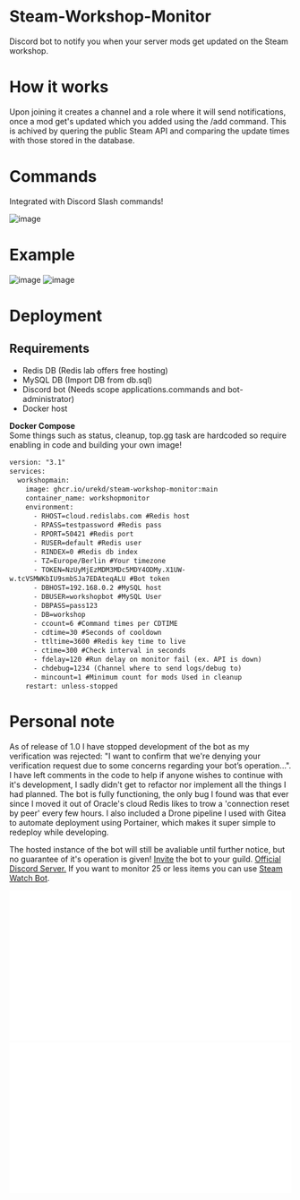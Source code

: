 # Steam-Workshop-Monitor
Discord bot to notify you when your server mods get updated on the Steam workshop. 

# How it works

Upon joining it creates a channel and a role where it will send notifications, once a mod get's updated which you added using the /add command. This is achived by quering the public Steam API and comparing the update times with those stored in the database.

# Commands

Integrated with Discord Slash commands!

![image](https://user-images.githubusercontent.com/38784343/184500803-914e80fb-cb85-404c-99da-ce04cbbb4fa7.png)

# Example

![image](https://user-images.githubusercontent.com/38784343/184500866-1cb62599-5a17-4a5c-83ca-0e26f720acda.png)
![image](https://user-images.githubusercontent.com/38784343/184500884-5df21822-885e-4ab2-87e1-482a8718cacd.png)


# Deployment

## Requirements

- Redis DB (Redis lab offers free hosting)
- MySQL DB (Import DB from db.sql)
- Discord bot (Needs scope applications.commands and bot-administrator)
- Docker host

**Docker Compose**<br>
Some things such as status, cleanup, top.gg task are hardcoded so require enabling in code and building your own image!

```docker
version: "3.1"
services:
  workshopmain:
    image: ghcr.io/urekd/steam-workshop-monitor:main	
    container_name: workshopmonitor
    environment:
      - RHOST=cloud.redislabs.com #Redis host
      - RPASS=testpassword #Redis pass
      - RPORT=50421 #Redis port
      - RUSER=default #Redis user
      - RINDEX=0 #Redis db index
      - TZ=Europe/Berlin #Your timezone
      - TOKEN=NzUyMjEzMDM3MDc5MDY4ODMy.X1UW-w.tcVSMWKbIU9smbSJa7EDAteqALU #Bot token
      - DBHOST=192.168.0.2 #MySQL host
      - DBUSER=workshopbot #MySQL User
      - DBPASS=pass123
      - DB=workshop
      - ccount=6 #Command times per CDTIME
      - cdtime=30 #Seconds of cooldown
      - ttltime=3600 #Redis key time to live
      - ctime=300 #Check interval in seconds
      - fdelay=120 #Run delay on monitor fail (ex. API is down)
      - chdebug=1234 (Channel where to send logs/debug to)
      - mincount=1 #Minimum count for mods Used in cleanup
    restart: unless-stopped
```
# Personal note

As of release of 1.0 I have stopped development of the bot as my verification was rejected: "I want to confirm that we're denying your verification request due to some concerns regarding your bot’s operation...". I have left comments in the code to help if anyone wishes to continue with it's development, I sadly didn't get to refactor nor implement all the things I had planned. The bot is fully functioning, the only bug I found was that ever since I moved it out of Oracle's cloud Redis likes to trow a 'connection reset by peer' every few hours. I also included a Drone pipeline I used with Gitea to automate deployment using Portainer, which makes it super simple to redeploy while developing.

The hosted instance of the bot will still be avaliable until further notice, but no guarantee of it's operation is given! [Invite](https://discord.com/api/oauth2/authorize?client_id=752213037079068832&permissions=8&scope=applications.commands%20bot) the bot to your guild. [Official Discord Server.](https://discord.gg/tSZmkdXnYv) If you want to monitor 25 or less items you can use [Steam Watch Bot](https://steam.watch/).

![](https://raw.githubusercontent.com/urekd/urekd/wbstats/overview.svg#gh-dark-mode-only)
![](https://raw.githubusercontent.com/urekd/urekd/wbstats/overview.svg#gh-light-mode-only)
